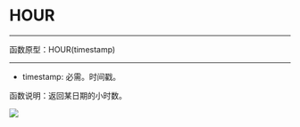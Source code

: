# HOUR
*****
函数原型：HOUR(timestamp)
*****

* timestamp: 必需。时间戳。

函数说明：返回某日期的小时数。

![](http://docfiles.baibaoyun.com/FjeS6EaQ1TbHxgLfbe2zPZ14ZEjh)